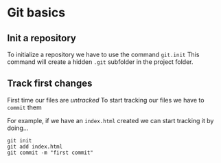 # Git basics

## Init a repository

To initialize a repository we have to use the command `git.init`
This command will create a hidden `.git` subfolder in the project folder.

## Track first changes

First time our files are *untracked*
To start tracking our files we have to `commit` them

For example, if we have an `index.html` created we can start tracking it by doing...

```
git init
git add index.html
git commit -m "first commit"
```